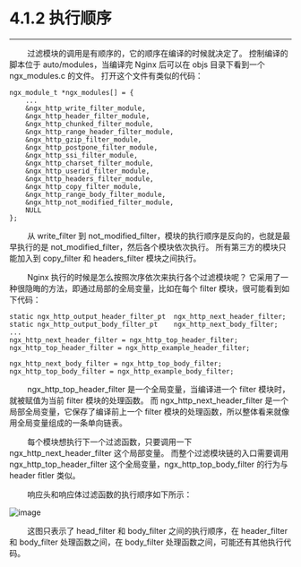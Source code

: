 # 4.1.2 执行顺序
***

&emsp;&emsp;
过滤模块的调用是有顺序的，它的顺序在编译的时候就决定了。
控制编译的脚本位于 auto/modules，当编译完 Nginx 后可以在 objs 目录下看到一个 ngx\_modules.c 的文件。
打开这个文件有类似的代码：

    ngx_module_t *ngx_modules[] = {
        ...
        &ngx_http_write_filter_module,
        &ngx_http_header_filter_module,
        &ngx_http_chunked_filter_module,
        &ngx_http_range_header_filter_module,
        &ngx_http_gzip_filter_module,
        &ngx_http_postpone_filter_module,
        &ngx_http_ssi_filter_module,
        &ngx_http_charset_filter_module,
        &ngx_http_userid_filter_module,
        &ngx_http_headers_filter_module,
        &ngx_http_copy_filter_module,
        &ngx_http_range_body_filter_module,
        &ngx_http_not_modified_filter_module,
        NULL
    };

&emsp;&emsp;
从 write\_filter 到 not\_modified\_filter，模块的执行顺序是反向的，也就是最早执行的是 not\_modified\_filter，然后各个模块依次执行。
所有第三方的模块只能加入到 copy\_filter 和 headers\_filter 模块之间执行。

&emsp;&emsp;
Nginx 执行的时候是怎么按照次序依次来执行各个过滤模块呢？
它采用了一种很隐晦的方法，即通过局部的全局变量，比如在每个 filter 模块，很可能看到如下代码：

    static ngx_http_output_header_filter_pt  ngx_http_next_header_filter;
    static ngx_http_output_body_filter_pt    ngx_http_next_body_filter;
    ...
    ngx_http_next_header_filter = ngx_http_top_header_filter;
    ngx_http_top_header_filter = ngx_http_example_header_filter;

    ngx_http_next_body_filter = ngx_http_top_body_filter;
    ngx_http_top_body_filter = ngx_http_example_body_filter;

&emsp;&emsp;
ngx\_http\_top\_header\_filter 是一个全局变量，当编译进一个 filter 模块时，就被赋值为当前 filter 模块的处理函数。
而 ngx\_http\_next\_header\_filter 是一个局部全局变量，它保存了编译前上一个 filter 模块的处理函数，所以整体看来就像用全局变量组成的一条单向链表。

&emsp;&emsp;
每个模块想执行下一个过滤函数，只要调用一下 ngx\_http\_next\_header\_filter 这个局部变量。
而整个过滤模块链的入口需要调用 ngx\_http\_top\_header\_filter 这个全局变量，ngx\_http\_top\_body\_filter 的行为与 header fitler 类似。

&emsp;&emsp;
响应头和响应体过滤函数的执行顺序如下所示：

![image](/images/4.1.2/01.png)

&emsp;&emsp;
这图只表示了 head\_filter 和 body\_filter 之间的执行顺序，在 header\_filter 和 body\_filter 处理函数之间，在 body\_filter 处理函数之间，可能还有其他执行代码。